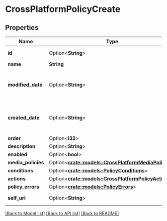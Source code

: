 # CrossPlatformPolicyCreate

## Properties

Name | Type | Description | Notes
------------ | ------------- | ------------- | -------------
**id** | Option<**String**> | The globally unique identifier for the object. | [optional][readonly]
**name** | **String** | The policy name. | 
**modified_date** | Option<**String**> | Date time is represented as an ISO-8601 string. For example: yyyy-MM-ddTHH:mm:ss[.mmm]Z | [optional]
**created_date** | Option<**String**> | Date time is represented as an ISO-8601 string. For example: yyyy-MM-ddTHH:mm:ss[.mmm]Z | [optional]
**order** | Option<**i32**> |  | [optional]
**description** | Option<**String**> |  | [optional]
**enabled** | Option<**bool**> |  | [optional]
**media_policies** | Option<[**crate::models::CrossPlatformMediaPolicies**](CrossPlatformMediaPolicies.md)> |  | [optional]
**conditions** | Option<[**crate::models::PolicyConditions**](PolicyConditions.md)> |  | [optional]
**actions** | Option<[**crate::models::CrossPlatformPolicyActions**](CrossPlatformPolicyActions.md)> |  | [optional]
**policy_errors** | Option<[**crate::models::PolicyErrors**](PolicyErrors.md)> |  | [optional]
**self_uri** | Option<**String**> | The URI for this object | [optional][readonly]

[[Back to Model list]](../README.md#documentation-for-models) [[Back to API list]](../README.md#documentation-for-api-endpoints) [[Back to README]](../README.md)



